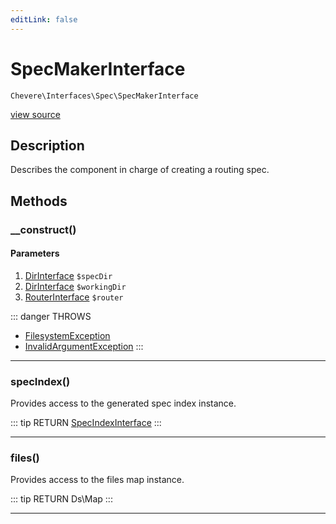 ```yaml
---
editLink: false
---
```


# SpecMakerInterface

`Chevere\Interfaces\Spec\SpecMakerInterface`

[view source](https://github.com/chevere/chevere/blob/master/src/Chevere/Interfaces/Spec/SpecMakerInterface.php)

## Description

Describes the component in charge of creating a routing spec.

## Methods

### __construct()

#### Parameters

1. [DirInterface](../Filesystem/DirInterface.md) `$specDir`
2. [DirInterface](../Filesystem/DirInterface.md) `$workingDir`
3. [RouterInterface](../Router/RouterInterface.md) `$router`

::: danger THROWS
- [FilesystemException](../../Exceptions/Filesystem/FilesystemException.md) 
- [InvalidArgumentException](../../Exceptions/Core/InvalidArgumentException.md) 
:::

---

### specIndex()

Provides access to the generated spec index instance.

::: tip RETURN
[SpecIndexInterface](./SpecIndexInterface.md)
:::

---

### files()

Provides access to the files map instance.

::: tip RETURN
Ds\Map
:::

---
